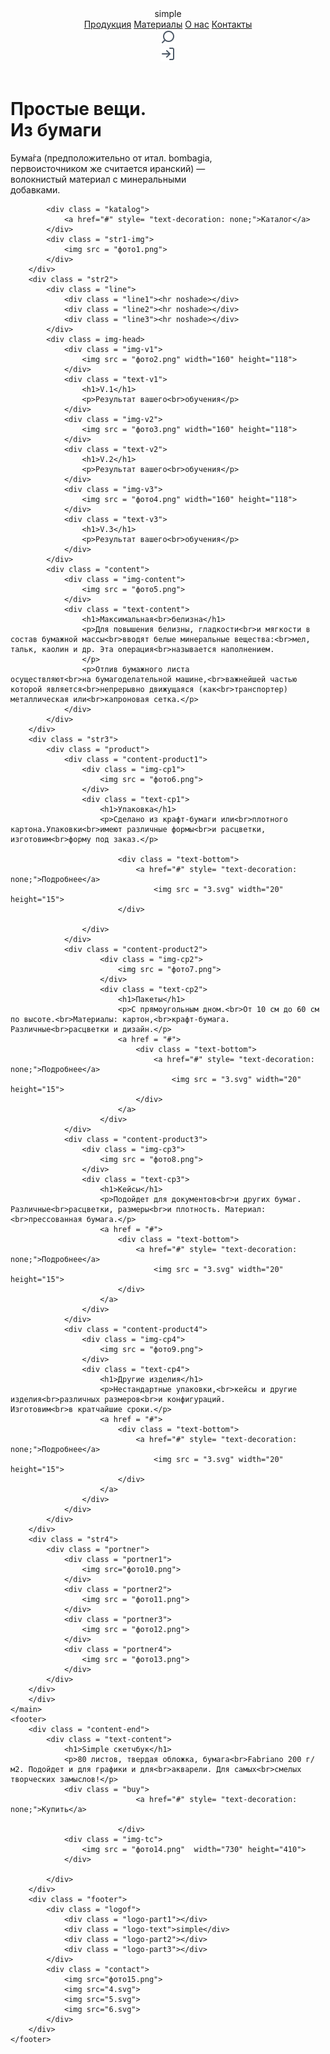 <!DOCTYPE html>
<html lang="en">
<head>
    <meta charset="UTF-8">
    <meta name="viewport" content="width=device-width, initial-scale=1.0">
    <link rel="stylesheet" href="style.css">
    <link rel="preconnect" href="https://fonts.googleapis.com">
    <link rel="preconnect" href="https://fonts.gstatic.com" crossorigin>
    <link href="https://fonts.googleapis.com/css2?family=Amatic+SC:wght@400;700&family=Ubuntu:wght@300&display=swap" rel="stylesheet">
    <link rel="preconnect" href="https://fonts.googleapis.com">
    <link rel="preconnect" href="https://fonts.gstatic.com" crossorigin>
    <link href="https://fonts.googleapis.com/css2?family=Amatic+SC:wght@400;700&family=Roboto&family=Ubuntu:wght@300&display=swap" rel="stylesheet">
    <title>Простые вещи из бумаги</title>
</head>
<body>
    <header>
        <div class = "conteiner-header">
            <div class="cap">
                <div class="menu">    
                    <div class = "logo">
                        <div class = "logo-part1"></div>
                        <div class = "logo-text">simple</div>
                        <div class = "logo-part2"></div>
                        <div class = "logo-part3"></div>
                    </div>
                </div>
            </div>    
            <div class = "info">
                <a href = "#">Продукция</a>
                <a href = "#">Mатериалы</a>
                <a href = "#">О нас</a>
                <a href = "#">Контакты</a>
                <div class = "icon1"><img  src = "1.svg" width="24" height="24"></div>
                <div class = "icon2"><img  src = "2.svg" width="24" height="24"></div>
            </div>
        </div>
    </header>
    <main>
        <div class = "str1">
            <h1>Простые вещи.<br>Из бумаги</h1>
            <p>Бума́га (предположительно от итал. bombagia,<br>первоисточником же считается иранский) — <br>волокнистый материал с минеральными<br> добавками.</p>
            
            <div class = "katalog">
                <a href="#" style= "text-decoration: none;">Каталог</a>
            </div>
            <div class = "str1-img">
                <img src = "фото1.png">
            </div>
        </div>
        <div class = "str2">
            <div class = "line">
                <div class = "line1"><hr noshade></div>
                <div class = "line2"><hr noshade></div>
                <div class = "line3"><hr noshade></div>
            </div>
            <div class = img-head>
                <div class = "img-v1">
                    <img src = "фото2.png" width="160" height="118">
                </div>
                <div class = "text-v1">
                    <h1>V.1</h1>
                    <p>Результат вашего<br>обучения</p>
                </div>
                <div class = "img-v2">
                    <img src = "фото3.png" width="160" height="118">
                </div>
                <div class = "text-v2">
                    <h1>V.2</h1>
                    <p>Результат вашего<br>обучения</p>
                </div>
                <div class = "img-v3">
                    <img src = "фото4.png" width="160" height="118">
                </div>
                <div class = "text-v3">
                    <h1>V.3</h1>
                    <p>Результат вашего<br>обучения</p>
                </div>
            </div>
            <div class = "content">
                <div class = "img-content">
                    <img src = "фото5.png">
                </div>
                <div class = "text-content">
                    <h1>Максимальная<br>белизна</h1>
                    <p>Для повышения белизны, гладкости<br>и мягкости в состав бумажной массы<br>вводят белые минеральные вещества:<br>мел, тальк, каолин и др. Эта операция<br>называется наполнением.
                    </p>
                    <p>Отлив бумажного листа осуществляют<br>на бумагоделательной машине,<br>важнейшей частью которой является<br>непрерывно движущаяся (как<br>транспортер) металлическая или<br>капроновая сетка.</p>
                </div>
            </div>
        </div>
        <div class = "str3">
            <div class = "product">
                <div class = "content-product1">
                    <div class = "img-cp1">
                        <img src = "фото6.png">
                    </div>
                    <div class = "text-cp1">
                        <h1>Упаковка</h1>
                        <p>Сделано из крафт-бумаги или<br>плотного картона.Упаковки<br>имеют различные формы<br>и расцветки, изготовим<br>форму под заказ.</p>
                        
                            <div class = "text-bottom">
                                <a href="#" style= "text-decoration: none;">Подробнее</a>
                                    <img src = "3.svg" width="20" height="15">
                            </div>
                        
                    </div>
                </div>
                <div class = "content-product2">
                        <div class = "img-cp2">
                            <img src = "фото7.png">
                        </div>
                        <div class = "text-cp2">
                            <h1>Пакеты</h1>
                            <p>С прямоугольным дном.<br>От 10 см до 60 см по высоте.<br>Материалы: картон,<br>крафт-бумага. Различные<br>расцветки и дизайн.</p>
                            <a href = "#">   
                                <div class = "text-bottom">
                                    <a href="#" style= "text-decoration: none;">Подробнее</a>
                                        <img src = "3.svg" width="20" height="15">
                                </div>
                            </a>
                        </div>
                </div>
                <div class = "content-product3">
                    <div class = "img-cp3">
                        <img src = "фото8.png">
                    </div>
                    <div class = "text-cp3">
                        <h1>Кейсы</h1>
                        <p>Подойдет для документов<br>и других бумаг. Различные<br>расцветки, размеры<br>и плотность. Материал:<br>прессованная бумага.</p>
                        <a href = "#">  
                            <div class = "text-bottom">
                                <a href="#" style= "text-decoration: none;">Подробнее</a>
                                    <img src = "3.svg" width="20" height="15">
                            </div>
                        </a>
                    </div>
                </div>
                <div class = "content-product4">
                    <div class = "img-cp4">
                        <img src = "фото9.png">
                    </div>
                    <div class = "text-cp4">
                        <h1>Другие изделия</h1>
                        <p>Нестандартные упаковки,<br>кейсы и другие изделия<br>различных размеров<br>и конфигураций. Изготовим<br>в кратчайшие сроки.</p>
                        <a href = "#">
                            <div class = "text-bottom">
                                <a href="#" style= "text-decoration: none;">Подробнее</a>
                                    <img src = "3.svg" width="20" height="15">
                            </div>
                        </a>
                    </div>
                </div>
            </div>
        </div>
        <div class = "str4">
            <div class = "portner">
                <div class = "portner1"> 
                    <img src="фото10.png">
                </div>
                <div class = "portner2">
                    <img src = "фото11.png">
                </div>
                <div class = "portner3">
                    <img src = "фото12.png">
                </div>
                <div class = "portner4">
                    <img src = "фото13.png">
                </div>
            </div>
        </div>
        </div>
    </main>
    <footer>
        <div class = "content-end">
            <div class = "text-content">
                <h1>Simple скетчбук</h1>
                <p>80 листов, твердая обложка, бумага<br>Fabriano 200 г/м2. Подойдет и для графики и для<br>акварели. Для самых<br>смелых творческих замыслов!</p>
                <div class = "buy">
                                <a href="#" style= "text-decoration: none;">Купить</a>
                                    
                            </div>
                <div class = "img-tc">
                    <img src = "фото14.png"  width="730" height="410">
                </div>
                
            </div>
        </div>
        <div class = "footer">
            <div class = "logof">
                <div class = "logo-part1"></div>
                <div class = "logo-text">simple</div>
                <div class = "logo-part2"></div>
                <div class = "logo-part3"></div>
            </div>
            <div class = "contact">
                <img src="фото15.png">
                <img src="4.svg">
                <img src="5.svg">
                <img src="6.svg">
            </div>
        </div>
    </footer>
</body>
</html>
